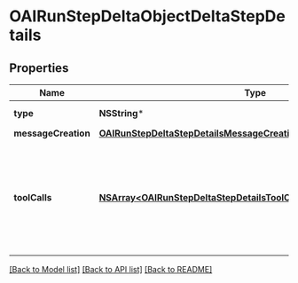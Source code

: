 # OAIRunStepDeltaObjectDeltaStepDetails

## Properties
Name | Type | Description | Notes
------------ | ------------- | ------------- | -------------
**type** | **NSString*** | Always &#x60;message_creation&#x60;. | 
**messageCreation** | [**OAIRunStepDeltaStepDetailsMessageCreationObjectMessageCreation***](OAIRunStepDeltaStepDetailsMessageCreationObjectMessageCreation.md) |  | [optional] 
**toolCalls** | [**NSArray&lt;OAIRunStepDeltaStepDetailsToolCallsObjectToolCallsInner&gt;***](OAIRunStepDeltaStepDetailsToolCallsObjectToolCallsInner.md) | An array of tool calls the run step was involved in. These can be associated with one of three types of tools: &#x60;code_interpreter&#x60;, &#x60;retrieval&#x60;, or &#x60;function&#x60;.  | [optional] 

[[Back to Model list]](../README.md#documentation-for-models) [[Back to API list]](../README.md#documentation-for-api-endpoints) [[Back to README]](../README.md)


